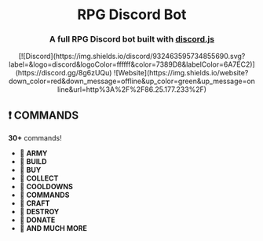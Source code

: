 <h1 align="center">
  <br>
  RPG Discord Bot
  <br>
</h1>

<h3 align=center>A full RPG Discord bot built with <a href=https://github.com/discordjs/discord.js>discord.js</a></h3>

<div align=center>
[![Discord](https://img.shields.io/discord/932463595734855690.svg?label=&logo=discord&logoColor=ffffff&color=7389D8&labelColor=6A7EC2)](https://discord.gg/8g6zUQu)
![Website](https://img.shields.io/website?down_color=red&down_message=offline&up_color=green&up_message=online&url=http%3A%2F%2F86.25.177.233%2F)

  </div>
  
  ## ❗ COMMANDS

**30+** commands!

*   🥷  **ARMY**
*   🥷  **BUILD**
*   🥷  **BUY**
*   🥷  **COLLECT**
*   🥷  **COOLDOWNS**
*   🥷  **COMMANDS**
*   🥷  **CRAFT**
*   🥷  **DESTROY**
*   🥷  **DONATE**
*   🥷  **AND MUCH MORE**
